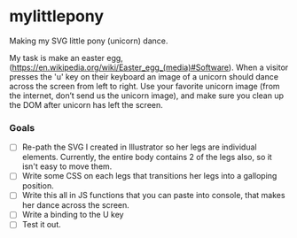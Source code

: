# mylittlepony
Making my SVG little pony (unicorn) dance.

My task is make an easter egg, (https://en.wikipedia.org/wiki/Easter_egg_(media)#Software). When a visitor presses the 'u' key on their keyboard an image of a unicorn should dance across the screen from left to right. Use your favorite unicorn image (from the internet, don’t send us the unicorn image), and make sure you clean up the DOM after unicorn has left the screen.

### Goals
- [ ] Re-path the SVG I created in Illustrator so her legs are individual <path> elements. Currently, the entire body contains 2 of the legs also, so it isn't easy to move them.
- [ ] Write some CSS on each legs that transitions her legs into a galloping position.
- [ ] Write this all in JS functions that you can paste into console, that makes her dance across the screen.
- [ ] Write a binding to the U key
- [ ] Test it out.
